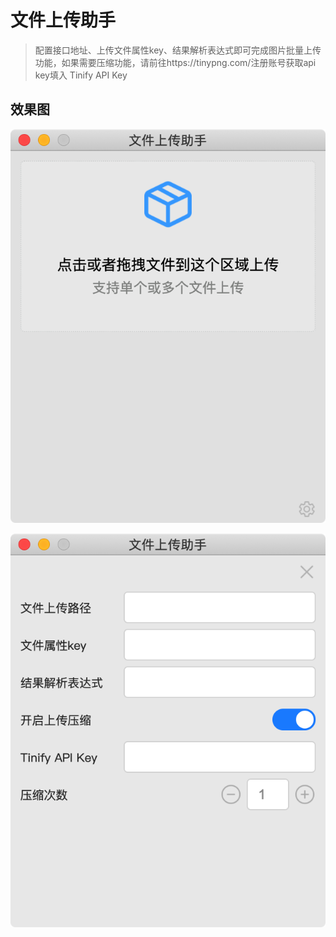 # 文件上传助手
> 配置接口地址、上传文件属性key、结果解析表达式即可完成图片批量上传功能，如果需要压缩功能，请前往https://tinypng.com/注册账号获取api key填入 Tinify API Key

## 效果图

![主界面](./screenshot/main.png)

![设置界面](./screenshot/setting.png)